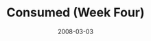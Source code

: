 ---
layout: media
category: media
series: "Consumed"
title: "Consumed (Week Four)"
date: 2008-03-03
description: "God's Kingdom brings freedom and blessing. When we engage with a generous ethic, we experience life as God intended."
video: "http://s3.amazonaws.com/crossroadsvideomessages/consumed4-030208.mp4"
video-poster: "https://www.crossroads.net/uploadedfiles/consumed4messagepic.jpg"
---